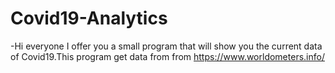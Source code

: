 # Covid19-Analytics
-Hi everyone I offer you a small program that will show you the current data of Covid19.This program get data from from https://www.worldometers.info/

